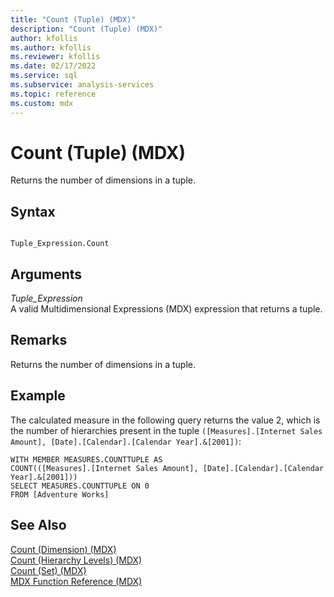 ```yaml
---
title: "Count (Tuple) (MDX)"
description: "Count (Tuple) (MDX)"
author: kfollis
ms.author: kfollis
ms.reviewer: kfollis
ms.date: 02/17/2022
ms.service: sql
ms.subservice: analysis-services
ms.topic: reference
ms.custom: mdx
---
```

# Count (Tuple) (MDX)


  Returns the number of dimensions in a tuple.  
  
## Syntax  
  
```  
  
Tuple_Expression.Count  
```  
  
## Arguments  
 *Tuple_Expression*  
 A valid Multidimensional Expressions (MDX) expression that returns a tuple.  
  
## Remarks  
 Returns the number of dimensions in a tuple.  
  
## Example  
 The calculated measure in the following query returns the value 2, which is the number of hierarchies present in the tuple `([Measures].[Internet Sales Amount], [Date].[Calendar].[Calendar Year].&[2001])`:  
  
```  
WITH MEMBER MEASURES.COUNTTUPLE AS  
COUNT(([Measures].[Internet Sales Amount], [Date].[Calendar].[Calendar Year].&[2001]))  
SELECT MEASURES.COUNTTUPLE ON 0  
FROM [Adventure Works]  
```  
  
## See Also  
 [Count &#40;Dimension&#41; &#40;MDX&#41;](../mdx/count-dimension-mdx.md)   
 [Count &#40;Hierarchy Levels&#41; &#40;MDX&#41;](../mdx/count-hierarchy-levels-mdx.md)   
 [Count &#40;Set&#41; &#40;MDX&#41;](../mdx/count-set-mdx.md)   
 [MDX Function Reference &#40;MDX&#41;](../mdx/mdx-function-reference-mdx.md)  
  
  
